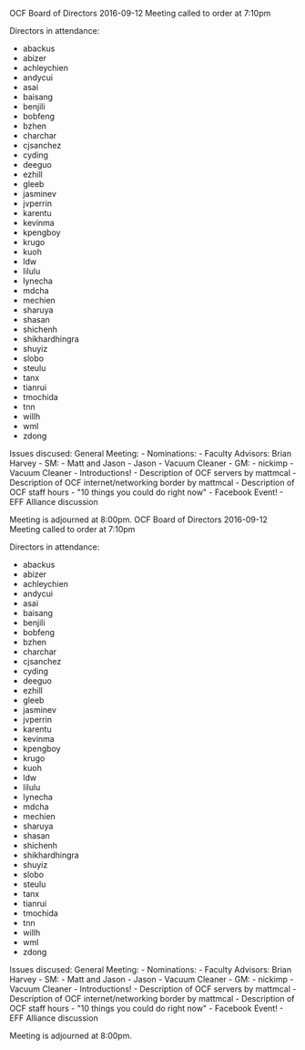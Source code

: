 OCF Board of Directors
2016-09-12
Meeting called to order at 7:10pm

Directors in attendance:
- abackus
- abizer
- achleychien
- andycui
- asai
- baisang
- benjili
- bobfeng
- bzhen
- charchar
- cjsanchez
- cyding     
- deeguo
- ezhill
- gleeb
- jasminev
- jvperrin
- karentu
- kevinma
- kpengboy
- krugo
- kuoh
- ldw
- lilulu
- lynecha
- mdcha
- mechien
- sharuya
- shasan
- shichenh
- shikhardhingra
- shuyiz
- slobo 
- steulu
- tanx
- tianrui
- tmochida
- tnn
- willh
- wml
- zdong

Issues discused:
    General Meeting:
        - Nominations:
            - Faculty Advisors: Brian Harvey
            - SM: 
                - Matt and Jason
                - Jason
                - Vacuum Cleaner
            - GM:
                - nickimp 
                - Vacuum Cleaner
    - Introductions!
    - Description of OCF servers by mattmcal
    - Description of OCF internet/networking border by mattmcal
    - Description of OCF staff hours
    - "10 things you could do right now"
    - Facebook Event!
    - EFF Alliance discussion
        

Meeting is adjourned at 8:00pm.
OCF Board of Directors
2016-09-12
Meeting called to order at 7:10pm

Directors in attendance:
- abackus
- abizer
- achleychien
- andycui
- asai
- baisang
- benjili
- bobfeng
- bzhen
- charchar
- cjsanchez
- cyding     
- deeguo
- ezhill
- gleeb
- jasminev
- jvperrin
- karentu
- kevinma
- kpengboy
- krugo
- kuoh
- ldw
- lilulu
- lynecha
- mdcha
- mechien
- sharuya
- shasan
- shichenh
- shikhardhingra
- shuyiz
- slobo 
- steulu
- tanx
- tianrui
- tmochida
- tnn
- willh
- wml
- zdong

Issues discused:
    General Meeting:
        - Nominations:
            - Faculty Advisors: Brian Harvey
            - SM: 
                - Matt and Jason
                - Jason
                - Vacuum Cleaner
            - GM:
                - nickimp 
                - Vacuum Cleaner
    - Introductions!
    - Description of OCF servers by mattmcal
    - Description of OCF internet/networking border by mattmcal
    - Description of OCF staff hours
    - "10 things you could do right now"
    - Facebook Event!
    - EFF Alliance discussion
        

Meeting is adjourned at 8:00pm.

